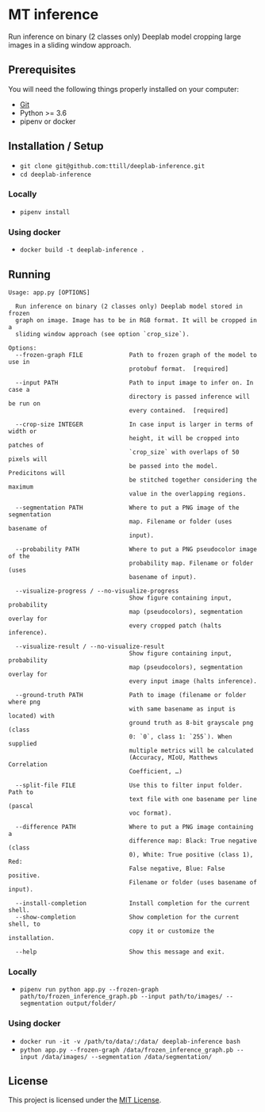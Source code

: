 # MT inference

Run inference on binary (2 classes only) Deeplab model cropping large images in a sliding window approach.

## Prerequisites

You will need the following things properly installed on your computer:
* [Git](https://git-scm.com/)
* Python >= 3.6
* pipenv or docker

## Installation / Setup

* `git clone git@github.com:ttill/deeplab-inference.git`
* `cd deeplab-inference`

### Locally

* `pipenv install`

### Using docker

* `docker build -t deeplab-inference .`


## Running

```
Usage: app.py [OPTIONS]

  Run inference on binary (2 classes only) Deeplab model stored in frozen
  graph on image. Image has to be in RGB format. It will be cropped in a
  sliding window approach (see option `crop_size`).

Options:
  --frozen-graph FILE             Path to frozen graph of the model to use in
                                  protobuf format.  [required]

  --input PATH                    Path to input image to infer on. In case a
                                  directory is passed inference will be run on
                                  every contained.  [required]

  --crop-size INTEGER             In case input is larger in terms of width or
                                  height, it will be cropped into patches of
                                  `crop_size` with overlaps of 50 pixels will
                                  be passed into the model. Predicitons will
                                  be stitched together considering the maximum
                                  value in the overlapping regions.

  --segmentation PATH             Where to put a PNG image of the segmentation
                                  map. Filename or folder (uses basename of
                                  input).

  --probability PATH              Where to put a PNG pseudocolor image of the
                                  probability map. Filename or folder (uses
                                  basename of input).

  --visualize-progress / --no-visualize-progress
                                  Show figure containing input, probability
                                  map (pseudocolors), segmentation overlay for
                                  every cropped patch (halts inference).

  --visualize-result / --no-visualize-result
                                  Show figure containing input, probability
                                  map (pseudocolors), segmentation overlay for
                                  every input image (halts inference).

  --ground-truth PATH             Path to image (filename or folder where png
                                  with same basename as input is located) with
                                  ground truth as 8-bit grayscale png (class
                                  0: `0`, class 1: `255`). When supplied
                                  multiple metrics will be calculated
                                  (Accuracy, MIoU, Matthews Correlation
                                  Coefficient, …)

  --split-file FILE               Use this to filter input folder. Path to
                                  text file with one basename per line (pascal
                                  voc format).

  --difference PATH               Where to put a PNG image containing a
                                  difference map: Black: True negative (class
                                  0), White: True positive (class 1), Red:
                                  False negative, Blue: False positive.
                                  Filename or folder (uses basename of input).

  --install-completion            Install completion for the current shell.
  --show-completion               Show completion for the current shell, to
                                  copy it or customize the installation.

  --help                          Show this message and exit.
```

### Locally

* `pipenv run python app.py --frozen-graph path/to/frozen_inference_graph.pb --input path/to/images/ --segmentation output/folder/`


### Using docker

* `docker run -it -v /path/to/data/:/data/ deeplab-inference bash`
* `python app.py --frozen-graph /data/frozen_inference_graph.pb --input /data/images/ --segmentation /data/segmentation/`

## License

This project is licensed under the [MIT License](LICENSE).
